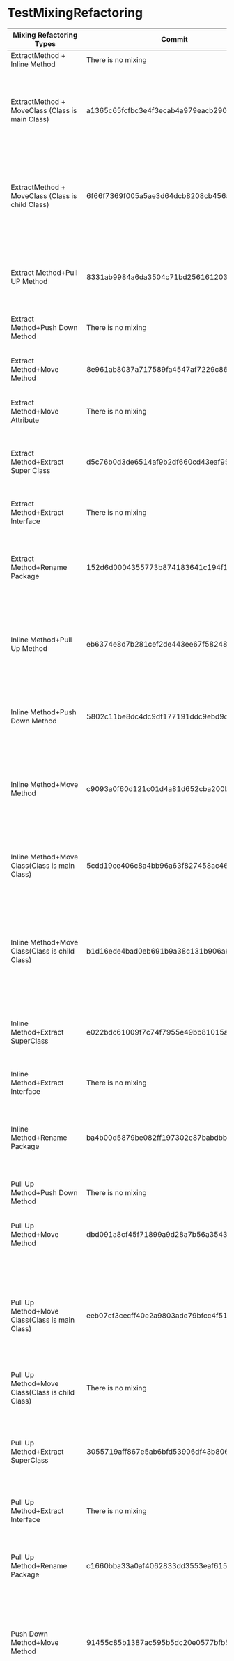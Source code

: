 # TestMixingRefactoring
| Mixing Refactoring Types  | Commit |Features|Result|Precision|
| ------------- | ------------- |-------------|-------------|-------------|
|ExtractMethod + Inline Method	|There is no mixing			
|ExtractMethod + MoveClass (Class is main Class)|	a1365c65fcfbc3e4f3ecab4a979eacb290ccfe26	|Path changed, Package name changed, Same Class, New method |	Extract Method: 32.2% Move Class: 15.5% Rename Package: 44.2% 	|Correct one
|ExtractMethod + MoveClass (Class is child Class)|	6f66f7369f005a5ae3d64dcb8208cb456a358f7a|	Different package,  same class, remove Class, add class , new method 	|Extract Method: 25.7% Move Class: 47.0% 	|All right
|Extract Method+Pull UP Method	|8331ab9984a6da3504c71bd256161203af092fd9|Same Package, different Class, new method|	Extract Method: 37.8% Pull Up Method: 11.5% Push Down Method: 11.9% 	|Correct one
|Extract Method+Push Down Method|	There is no mixing			
|Extract Method+Move Method|	8e961ab8037a717589fa4547af7229c862410419|	Different Package, different class, new method|	Extract Method: 33.3% Move Method: 22.3%	|All right
|Extract Method+Move Attribute	|There is no mixing			
|Extract Method+Extract Super Class|	d5c76b0d3de6514af9b2df660cd43eaf95a087b9|	Same Package, new class file, new method, different class|	Extract Method: 22.7% Extract Super Class: 32.0%	|All right
|Extract Method+Extract Interface|There is no mixing			
|Extract Method+Rename Package|	152d6d0004355773b874183641c194f1d9ebe403	|Package name changed, path changed, new method, same class	|Extract Method: 32.2% Rename Package: 44.2%	|All right
|Inline Method+Pull Up Method|	eb6374e8d7b281cef2de443ee67f58248221bf8f|	Same Package, different class, add method, delete method	|Inline Method: 28.4% Pull Up Method: 21.1%	|All right
|Inline Method+Push Down Method|	5802c11be8dc4dc9df177191ddc9ebd9d3ea7c64|	Same Package, different class, delete method, remove method|	Inline Method: 28.4% Push Down Method: 21.4%	|All right
|Inline Method+Move Method|	c9093a0f60d121c01d4a81d652cba200bb9518af|	Different Package, different class, add method, delete method	|Inline Method: 20.0% Move Method: 33.4%	|All right
|Inline Method+Move Class(Class is main Class)|	5cdd19ce406c8a4bb96a63f827458ac46253a6f0|	Package name change, same Class, delete method|	Inline Method: 42.9% Move Class: 12.0% Rename Package: 34.2%	|Correct one
|Inline Method+Move Class(Class is child Class)|	b1d16ede4bad0eb691b9a38c131b906a9d9e50c5	|Different Package, different Class, add class, remove class, delete method	|Inline Method: 20.0% Move Class: 47.9%	|All right
|Inline Method+Extract SuperClass|	e022bdc61009f7c74f7955e49bb81015a4c7b669|	Same Package, different class, New class file ,delete method	|Inline Method: 22.7% Extract SuperClass: 32.0%	|All right
|Inline Method+Extract Interface	|There is no mixing			
|Inline Method+Rename Package	|ba4b00d5879be082ff197302c87babdbb9f72c44	|Package name changed, Path changed, delete method, same Class|	Inline Method: 32.2% Rename Package: 44.2%	|All right
|Pull Up Method+Push Down Method|	There is no mixing			
|Pull Up Method+Move Method|	dbd091a8cf45f71899a9d28a7b56a3543db2b190	|Different Package, different Class, add method	|Pull Up Method: 23.7% Move Method: 39.0%	|All right
|Pull Up Method+Move Class(Class is main Class)	|eeb07cf3cecff40e2a9803ade79bfcc4f517005e|	Package name changed, Path changed, different package, different class， add method|	Pull Up Method: 14.2% Move Method: 23.4% Move Class: 18.2% Rename Package: 29.6%	|All errors
|Pull Up Method+Move Class(Class is child Class)	|There is no mixing			
|Pull Up Method+Extract SuperClass|	3055719aff867e5ab6bfd53906df43b806ca84e0	|Same package, different class, new class file, add method, delete method	|Pull Up Method: 16.9% Extract SuperClass: 32.0%	|All right
|Pull Up Method+Extract Interface|	There is no mixing			
|Pull Up Method+Rename Package|	c1660bba33a0af4062833dd3553eaf615c8c763c	|Package name changed, Path changed, add method, different class|	Pull Up Method: 17.8% Rename Package: 37.1%	|All right
|Push Down Method+Move Method|	91455c85b1387ac595b5dc20e0577bfb5e4f48e8	|Different package, different Class, remove method, add method|	Push Down Method: 18.1% Move Method: 41.7%	|All right
|Push Down Method+Move Class(Class is main Class)|	c562beb09ac12a5eac40c0e3d3017153b99b7ff8|	Package name changed, Path changed, different package, different class, remove method	|Push Down Method: 14.4% Move Class: 18.2% Move Method: 23.4% Rename Package: 29.6% |	All errors
|Push Down Method+Move Class(Class is child Class)|	There is no mixing			
|Push Down Method+Extract SuperClass	|There is no mixing（A Class only inheritance a Class）			
|Push Down Method+Extract Interface	|There is no mixing			
|Push Down Method+Rename Package|	06f8d8d010252351f44f7629adb739250a82cb00	|Package name changed, Path changed, different class, remove method|	Push Down Method: 18.1% Rename Package: 37.1%	|All right
|Move Method+Move Class(Class is main Class)	|e4c2e3baaaf1734cfbbf79524219480760431522	|Package name changed, Path changed, different package, different class, add method, remove method	|Move Method: 27.8% Move Class: 15.2% Rename Package: 24.7%	|Correct one
|Move Method+Move Class(Class is child Class)|	460f641afa85c20cdae22d725ee1376fa21a2ee8|	Different package, different class, remove class, add class, remove method, add method|	Move Method: 27.8% Move Class: 39.9%	|All right
|Move Method+ Extract SuperClass|	ca08af21199d7e8f7ddd1f90cdafb923e1474954|	Different Package, same package, different Class, remove method, new class file, add method	|Move Method: 24.7% Extract SuperClass: 22.8%	|All right
|Move Method+ Extract Interface|	There is no mixing			
|Move Method+Rename Package	|2ffc4667141ae400fe1e0ebf7d249c773619a6b6|	Package name changed, Path changed, different package, different class, add method, remove method	|Move Method: 27.8% Rename Package: 24.7%	|All right
|Move Class+Extract SuperClass(Class is main Class)	|df52393f0a079c4db2d69debae1e330f554e5dcc|	Package name changed, Path changed, same package, different class, new class file|	Move Class: 13.0% Extract SuperClass: 26.7% Rename Package: 24.7%	|Correct one
|Move Class+Extract SuperClass(Class is child Class)	|c73a334db86ce8cc18338edd3e3b37f62fc16c57|	Package name changed, Path changed, same package, different class, new class file, remove class, add class	|Move Class: 34.7% Extract SuperClass: 20.0%	|All right
|Move Class(Class is main Class)+Extract Interface|	7a45135da3bda80b22538f200802d0ebc8435466	|Same package, Package name changed, path changed, new interface, add file	|Move Class: 12.7% Extract Interface: 32.0% Rename Package: 29.6%	|Correct one
|Move Class(Class is child Class)+Extract Interface|	90a57b4043213a395adfd5a646c0bfac812e5cd6|	Different package, different Class, new interface, new file, add class, remove class, same class	|Move Class: 36.6% Extract Interface: 20.9%	|All right
|Move Class+Rename Package(Class is main Class)	|65c1bbe127d885eb0dee15ea68cb64cd367bf367	|Package name changed, Path changed, same class|	Move Class: 20.6% Rename Package: 58.9%	|All right
|Move Class+Rename Package (Class is child Class)|	c851ddc6b4f0aae6e9c37a4e90a30633f87795b9|	Different Package, Package name changed, Path changed, add class, remove class , different class, same class|	Move Class: 43.0% Rename Package: 25.3%	|All right
|Extract SuperClass+Extract Interface|	There is no mixing			
|Extract SuperClass+Rename Package|	5647743a3fe60d1cd1327ac13d736a65dff01aef	|Package name changed, Path changed, new class file, same class	|Extract SuperClass: 29.3% Rename Package: 35.4%	|All right
|Extract Interface+Rename Package|	fcd9467b205fde237389fcb5f834a835c4629651	|Package name changed, Path changed, new interface file, same package, same class	|Extract Interface: 26.7% Rename Package: 28.8%	|All right
|Move Attribute+Move Class(Class is main Class)|	9cbce24ab67938aad28e7294e65e8245e6a2f4b8|	Different package, different class, package name changed, path changed, add attribute, remove attribute	|Move Attribute: 41.7% Move Class: 15.2% Rename Package: 24.7%	|Correct one
|Move Attribute+Move Class(Class is child Class)|	f34b24ebbde75aa7038a33475ff4d308b42095f6|	Different package, different class, add attribute, remove attribute, remove class, add class	|Move Attribute: 41.7% Move Class: 39.9%	|All right
|Move Attribute+Extract SuperClass|There is no mixing			
|Move Attribute+Extract Interface|	There is no mixing			
|Move Attribute+Rename Package|	58f7e89b611f0b3c890a94b67529f8792c61bb07	|Different package, different class, package name changed, path changed, add attribute, remove attribute|	Move Attribute: 41.7% Rename Package: 24.7%	|All right


